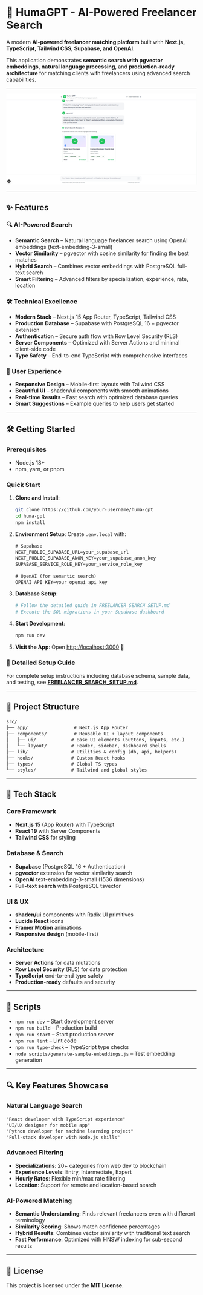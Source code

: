 # 🚀 HumaGPT - AI-Powered Freelancer Search

A modern **AI-powered freelancer matching platform** built with **Next.js, TypeScript, Tailwind CSS, Supabase, and OpenAI**.  

This application demonstrates **semantic search with pgvector embeddings**, **natural language processing**, and **production-ready architecture** for matching clients with freelancers using advanced search capabilities.

---

![HumaGPT Screenshot](https://github.com/devmarked/humagpt/blob/main/public/images/huma.png)

---
## ✨ Features

### 🔍 AI-Powered Search
- **Semantic Search** – Natural language freelancer search using OpenAI embeddings (text-embedding-3-small)
- **Vector Similarity** – pgvector with cosine similarity for finding the best matches
- **Hybrid Search** – Combines vector embeddings with PostgreSQL full-text search
- **Smart Filtering** – Advanced filters by specialization, experience, rate, location

### 🛠 Technical Excellence
- **Modern Stack** – Next.js 15 App Router, TypeScript, Tailwind CSS
- **Production Database** – Supabase with PostgreSQL 16 + pgvector extension
- **Authentication** – Secure auth flow with Row Level Security (RLS)
- **Server Components** – Optimized with Server Actions and minimal client-side code
- **Type Safety** – End-to-end TypeScript with comprehensive interfaces

### 🎨 User Experience
- **Responsive Design** – Mobile-first layouts with Tailwind CSS
- **Beautiful UI** – shadcn/ui components with smooth animations
- **Real-time Results** – Fast search with optimized database queries
- **Smart Suggestions** – Example queries to help users get started  

---

## 🛠 Getting Started

### Prerequisites
- Node.js 18+  
- npm, yarn, or pnpm  

### Quick Start
1. **Clone and Install**:
   ```bash
   git clone https://github.com/your-username/huma-gpt
   cd huma-gpt
   npm install
   ```

2. **Environment Setup**:
   Create `.env.local` with:
   ```env
   # Supabase
   NEXT_PUBLIC_SUPABASE_URL=your_supabase_url
   NEXT_PUBLIC_SUPABASE_ANON_KEY=your_supabase_anon_key
   SUPABASE_SERVICE_ROLE_KEY=your_service_role_key
   
   # OpenAI (for semantic search)
   OPENAI_API_KEY=your_openai_api_key
   ```

3. **Database Setup**:
   ```bash
   # Follow the detailed guide in FREELANCER_SEARCH_SETUP.md
   # Execute the SQL migrations in your Supabase dashboard
   ```

4. **Start Development**:
   ```bash
   npm run dev
   ```

5. **Visit the App**: Open [http://localhost:3000](http://localhost:3000) 🎉

### 📖 Detailed Setup Guide
For complete setup instructions including database schema, sample data, and testing, see **[FREELANCER_SEARCH_SETUP.md](./FREELANCER_SEARCH_SETUP.md)**.  

---

## 📂 Project Structure

```
src/
├── app/                 # Next.js App Router
├── components/          # Reusable UI + layout components
│   ├── ui/             # Base UI elements (buttons, inputs, etc.)
│   └── layout/         # Header, sidebar, dashboard shells
├── lib/                # Utilities & config (db, api, helpers)
├── hooks/              # Custom React hooks
├── types/              # Global TS types
└── styles/             # Tailwind and global styles
```

---

## 🧰 Tech Stack

### Core Framework
- **Next.js 15** (App Router) with TypeScript
- **React 19** with Server Components
- **Tailwind CSS** for styling

### Database & Search
- **Supabase** (PostgreSQL 16 + Authentication)
- **pgvector** extension for vector similarity search
- **OpenAI** text-embedding-3-small (1536 dimensions)
- **Full-text search** with PostgreSQL tsvector

### UI & UX
- **shadcn/ui** components with Radix UI primitives
- **Lucide React** icons
- **Framer Motion** animations
- **Responsive design** (mobile-first)

### Architecture
- **Server Actions** for data mutations
- **Row Level Security** (RLS) for data protection
- **TypeScript** end-to-end type safety
- **Production-ready** defaults and security  

---

## 📜 Scripts

- `npm run dev` – Start development server
- `npm run build` – Production build  
- `npm run start` – Start production server  
- `npm run lint` – Lint code  
- `npm run type-check` – TypeScript type checks
- `node scripts/generate-sample-embeddings.js` – Test embedding generation

---

## 🔍 Key Features Showcase

### Natural Language Search
```
"React developer with TypeScript experience"
"UI/UX designer for mobile app"  
"Python developer for machine learning project"
"Full-stack developer with Node.js skills"
```

### Advanced Filtering
- **Specializations**: 20+ categories from web dev to blockchain
- **Experience Levels**: Entry, Intermediate, Expert
- **Hourly Rates**: Flexible min/max rate filtering
- **Location**: Support for remote and location-based search

### AI-Powered Matching
- **Semantic Understanding**: Finds relevant freelancers even with different terminology
- **Similarity Scoring**: Shows match confidence percentages
- **Hybrid Results**: Combines vector similarity with traditional text search
- **Fast Performance**: Optimized with HNSW indexing for sub-second results

---

## 📄 License

This project is licensed under the **MIT License**.  
